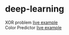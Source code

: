 # deep-learning


XOR problem <a href="https://zaabta.github.io/deep-learning/Neural-Networks/XOR problem by using tf/"> live example</a></br>
Color Predictor <a href="https://zaabta.github.io/deep-learning/Neural-Networks/Neural-Network-Color-Predictor/"> live example</a></br>
